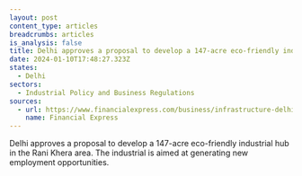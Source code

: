 ```yaml
---
layout: post
content_type: articles
breadcrumbs: articles
is_analysis: false
title: Delhi approves a proposal to develop a 147-acre eco-friendly industrial hub
date: 2024-01-10T17:48:27.323Z
states:
  - Delhi
sectors:
  - Industrial Policy and Business Regulations
sources:
  - url: https://www.financialexpress.com/business/infrastructure-delhis-path-to-sustainable-growth-govt-unveils-plan-for-eco-friendly-industrial-hub-in-rani-khera-3354061/
    name: Financial Express
---
```

Delhi approves a proposal to develop a 147-acre eco-friendly industrial hub in the Rani Khera area. The industrial is aimed at generating new employment opportunities.